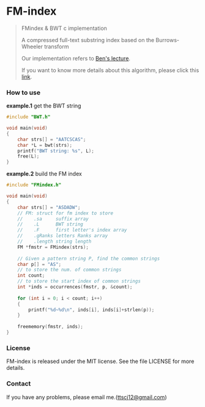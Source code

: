 # FM-index
> FMindex & BWT c implementation
>
> A compressed full-text substring index based on the Burrows-Wheeler transform
>
> Our implementation refers to [Ben's lecture](https://www.youtube.com/watch?v=UHGgpfxlaiE&list=PL2mpR0RYFQsADmYpW2YWBrXJZ_6EL_3nu&index=11&ab_channel=BenLangmead).
>
> If you want to know more details about this algorithm, please click this [link](https://www.youtube.com/watch?v=UHGgpfxlaiE&list=PL2mpR0RYFQsADmYpW2YWBrXJZ_6EL_3nu&index=11&ab_channel=BenLangmead).

### How to use

**example.1** get the BWT string

```c
#include "BWT.h"

void main(void)
{
    char strs[] = "AATCSCAS";
    char *L = bwt(strs);
    printf("BWT string: %s", L);
    free(L);
}
```

**example.2** build the FM index

```c
#include "FMindex.h"

void main(void)
{
    char strs[] = "ASDADW";
    // FM: struct for fm index to store 
    //    .sa     suffix array
    //    .L      BWT string
    //    .F      first letter's index array
    //    .gRanks letters Ranks array
    //    .length string length
    FM *fmstr = FMindex(strs);
    
    // Given a pattern string P, find the common strings
    char p[] = "AS";
    // to store the num. of common strings
    int count;
    // to store the start index of common strings
    int *inds = occurrences(fmstr, p, &count);
     
    for (int i = 0; i < count; i++)
    {
        printf("%d~%d\n", inds[i], inds[i]+strlen(p));
    }
    
    freememory(fmstr, inds);
}
```

### License

FM-index is released under the MIT license. See the file LICENSE for more details.

### Contact

If you have any problems, please email me.(ttscj12@gmail.com)
